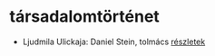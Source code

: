 # társadalomtörténet

- Ljudmila Ulickaja: Daniel Stein, tolmács [részletek](_details/%7Bopf.creator%7D.md#id_1285)